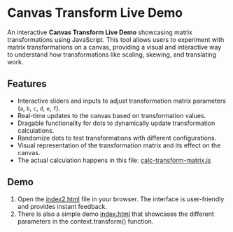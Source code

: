 # Canvas Transform Live Demo

An interactive **Canvas Transform Live Demo** showcasing matrix transformations using JavaScript. This tool allows users to experiment with matrix transformations on a canvas, providing a visual and interactive way to understand how transformations like scaling, skewing, and translating work.

## Features

- Interactive sliders and inputs to adjust transformation matrix parameters (`a`, `b`, `c`, `d`, `e`, `f`).
- Real-time updates to the canvas based on transformation values.
- Dragable functionality for dots to dynamically update transformation calculations.
- Randomize dots to test transformations with different configurations.
- Visual representation of the transformation matrix and its effect on the canvas.
- The actual calculation happens in this file: [calc-transform-matrix.js](src/calc-transform-matrix.js)

## Demo

1. Open the [index2.html](https://theogibbons.github.io/context-transform-demo/index2.html) file in your browser. The interface is user-friendly and provides instant feedback.
2. There is also a simple demo [index.html](https://theogibbons.github.io/context-transform-demo/index.html) that showcases the different parameters in the context.transform() function.
